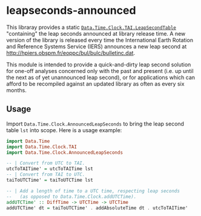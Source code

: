 leapseconds-announced
=====================

This libraray provides a static [`Data.Time.Clock.TAI.LeapSecondTable`][1]
"containing" the leap seconds announced at library release time.
A new version of the library is released every time the International
Earth Rotation and Reference Systems Service (IERS) announces a new
leap second at http://hpiers.obspm.fr/eoppc/bul/bulc/bulletinc.dat.

This module is intended to provide a quick-and-dirty leap second solution
for one-off analyses concerned only with the past and present (i.e. up
until the next as of yet unannounced leap second), or for applications
which can afford to be recompiled against an updated library as often
as every six months.

[1]: https://hackage.haskell.org/package/time-1.5.0.1/docs/Data-Time-Clock-TAI.html


Usage
-----

Import `Data.Time.Clock.AnnouncedLeapSeconds` to bring the leap
second table `lst` into scope. Here is a usage example:

```haskell
import Data.Time
import Data.Time.Clock.TAI
import Data.Time.Clock.AnnouncedLeapSeconds

-- | Convert from UTC to TAI.
utcToTAITime' = utcToTAITime lst
-- | Convert from TAI to UTC.
taiToUTCTime' = taiToUTCTime lst

-- | Add a length of time to a UTC time, respecting leap seconds
--   (as opposed to Data.Time.Clock.addUTCTime).
addUTCTime' :: DiffTime -> UTCTime -> UTCTime
addUTCTime' dt = taiToUTCTime' . addAbsoluteTime dt . utcToTAITime'
```

